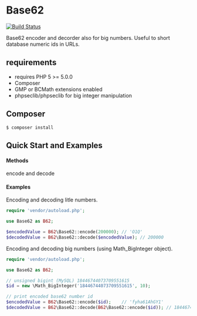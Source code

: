 # Base62

[![Build Status](https://travis-ci.org/SiroDiaz/Base62.svg?branch=master)](https://travis-ci.org/SiroDiaz/Base62)

Base62 encoder and decorder also for big numbers. Useful to short database numeric ids in URLs.

## requirements

* requires PHP 5 >= 5.0.0
* Composer
* GMP or BCMath extensions enabled
* phpseclib/phpseclib for big integer manipulation

## Composer

	$ composer install

## Quick Start and Examples

#### Methods

encode and decode

#### Examples

Encoding and decoding litle numbers.

```php
require 'vendor/autoload.php';

use Base62 as B62;

$encodedValue = B62\Base62::encode(200000);	// 'O1Q'
$decodedValue = B62\Base62::decode($encodedValue); // 200000
```

Encoding and decoding big numbers (using Math_BigInteger object).

```php
require 'vendor/autoload.php';

use Base62 as B62;

// unsigned bigint (MySQL) 18446744073709551615
$id = new \Math_BigInteger('18446744073709551615', 10);

// print encoded base62 number id
$encodedValue = B62\Base62::encode($id);	// 'fyha61AhGY1'
$decodedValue = B62\Base62::decode(B62\Base62::encode($id)); // 18446744073709551615
```
